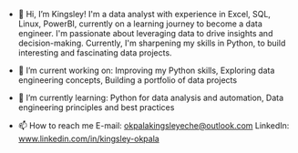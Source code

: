 - 👋 Hi, I’m Kingsley! I'm a data analyst with experience in Excel, SQL, Linux, PowerBI, currently on a learning journey to become a data engineer. I'm passionate about leveraging data to drive insights and decision-making. Currently, I'm sharpening my skills in Python, to build interesting and fascinating data projects.
  
- 👀 I’m current working on: Improving my Python skills, Exploring data engineering concepts, Building a portfolio of data projects
  
- 🌱 I’m currently learning: Python for data analysis and automation, Data engineering principles and best practices
  
- 📫 How to reach me
  E-mail: okpalakingsleyeche@outlook.com
  LinkedIn: www.linkedin.com/in/kingsley-okpala


<!---
Erchey/Erchey is a ✨ special ✨ repository because its `README.md` (this file) appears on your GitHub profile.
You can click the Preview link to take a look at your changes.
--->

